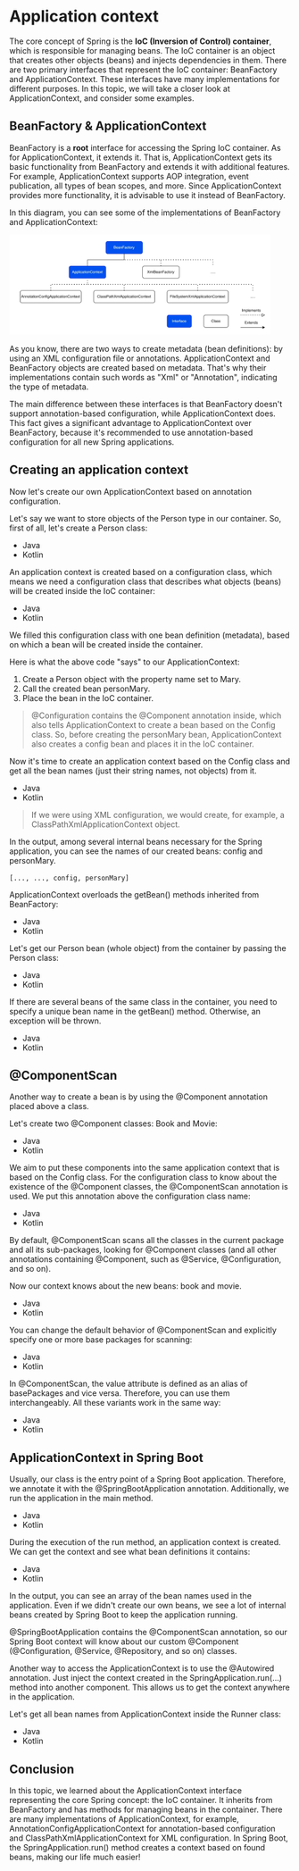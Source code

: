 # Application context

The core concept of Spring is the **IoC (Inversion of Control) container**, which is responsible
for managing beans. The IoC container is an object that creates other objects (beans) and injects
dependencies in them. There are two primary interfaces that represent the IoC container:
BeanFactory and ApplicationContext. These interfaces have many implementations for different 
purposes. In this topic, we will take a closer look at ApplicationContext, and consider some
examples.

## BeanFactory & ApplicationContext

BeanFactory is a **root** interface for accessing the Spring IoC container. As for
ApplicationContext, it extends it. That is, ApplicationContext gets its basic functionality 
from BeanFactory and extends it with additional features. For example, ApplicationContext 
supports AOP integration, event publication, all types of bean scopes, and more. Since
ApplicationContext provides more functionality, it is advisable to use it instead of BeanFactory.

In this diagram, you can see some of the implementations of BeanFactory and ApplicationContext:

![img_2.png](img_2.png)

As you know, there are two ways to create metadata (bean definitions): by using an XML 
configuration file or annotations. ApplicationContext and BeanFactory objects are created 
based on metadata. That's why their implementations contain such words as "Xml" or "Annotation",
indicating the type of metadata.

The main difference between these interfaces is that BeanFactory doesn't support annotation-based
configuration, while ApplicationContext does. This fact gives a significant advantage to 
ApplicationContext over BeanFactory, because it's recommended to use annotation-based 
configuration for all new Spring applications.

## Creating an application context

Now let's create our own ApplicationContext based on annotation configuration.

Let's say we want to store objects of the Person type in our container. So, first of all, let's
create a Person class:
- Java
- Kotlin

An application context is created based on a configuration class, which means we need a
configuration class that describes what objects (beans) will be created inside the IoC container:
- Java
- Kotlin

We filled this configuration class with one bean definition (metadata), based on which a bean
will be created inside the container.

Here is what the above code "says" to our ApplicationContext:
1. Create a Person object with the property name set to Mary.
2. Call the created bean personMary.
3. Place the bean in the IoC container.

> @Configuration contains the @Component annotation inside, which also tells ApplicationContext 
> to create a bean based on the Config class. So, before creating the personMary bean,
> ApplicationContext also creates a config bean and places it in the IoC container.

Now it's time to create an application context based on the Config class and get all the bean
names (just their string names, not objects) from it.
- Java
- Kotlin

> If we were using XML configuration, we would create, for example, a
> ClassPathXmlApplicationContext object.

In the output, among several internal beans necessary for the Spring application, you can see
the names of our created beans: config and personMary.
```
[..., ..., config, personMary]
```
ApplicationContext overloads the getBean() methods inherited from BeanFactory:
- Java
- Kotlin

Let's get our Person bean (whole object) from the container by passing the Person class:
- Java
- Kotlin

If there are several beans of the same class in the container, you need to specify a unique
bean name in the getBean() method. Otherwise, an exception will be thrown.
- Java
- Kotlin

## @ComponentScan
Another way to create a bean is by using the @Component annotation placed above a class.

Let's create two @Component classes: Book and Movie:
- Java
- Kotlin

We aim to put these components into the same application context that is based on the Config
class. For the configuration class to know about the existence of the @Component classes, the
@ComponentScan annotation is used. We put this annotation above the configuration class name:
- Java
- Kotlin

By default, @ComponentScan scans all the classes in the current package and all its sub-packages,
looking for @Component classes (and all other annotations containing @Component, such as @Service,
@Configuration, and so on).

Now our context knows about the new beans: book and movie.
- Java
- Kotlin

You can change the default behavior of @ComponentScan and explicitly specify one or more base
packages for scanning:
- Java
- Kotlin

In @ComponentScan, the value attribute is defined as an alias of basePackages and vice versa.
Therefore, you can use them interchangeably. All these variants work in the same way:
- Java
- Kotlin

## ApplicationContext in Spring Boot

Usually, our class is the entry point of a Spring Boot application. Therefore, we annotate it
with the @SpringBootApplication annotation. Additionally, we run the application in the main
method.
- Java
- Kotlin

During the execution of the run method, an application context is created. We can get the
context and see what bean definitions it contains:
- Java
- Kotlin

In the output, you can see an array of the bean names used in the application. Even if we
didn't create our own beans, we see a lot of internal beans created by Spring Boot to keep
the application running.

@SpringBootApplication contains the @ComponentScan annotation, so our Spring Boot context
will know about our custom @Component (@Configuration, @Service, @Repository, and so on)
classes.

Another way to access the ApplicationContext is to use the @Autowired annotation. Just inject
the context created in the SpringApplication.run(...) method into another component. This
allows us to get the context anywhere in the application.

Let's get all bean names from ApplicationContext inside the Runner class:
- Java
- Kotlin

## Conclusion

In this topic, we learned about the ApplicationContext interface representing the core Spring
concept: the IoC container. It inherits from BeanFactory and has methods for managing beans in
the container. There are many implementations of ApplicationContext, for example,
AnnotationConfigApplicationContext for annotation-based configuration and 
ClassPathXmlApplicationContext for XML configuration. In Spring Boot, the
SpringApplication.run() method creates a context based on found beans, making our life much
easier!
